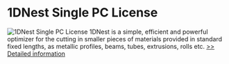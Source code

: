 # 1DNest Single PC License
![1DNest Single PC License](https://mycommerce.akamaized.net/api/pimages/P166574/BIG/166574.JPG)
1DNest is a simple, efficient and powerful optimizer for the cutting in smaller pieces of materials provided in standard fixed lengths, as metallic profiles, beams, tubes, extrusions, rolls etc.
[>> Detailed information](https://secure.shareit.com/shareit/product.html?productid=166574&affiliateid=200057808)